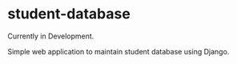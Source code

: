 # student-database
Currently in Development. 

Simple web application to maintain student database using Django.
